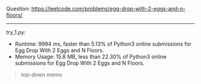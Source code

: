 Question: https://leetcode.com/problems/egg-drop-with-2-eggs-and-n-floors/

---

try_1.py: 

* Runtime: 9994 ms, faster than 5.13% of Python3 online submissions for Egg Drop With 2 Eggs and N Floors.
* Memory Usage: 15.8 MB, less than 22.30% of Python3 online submissions for Egg Drop With 2 Eggs and N Floors.

> top-down memo